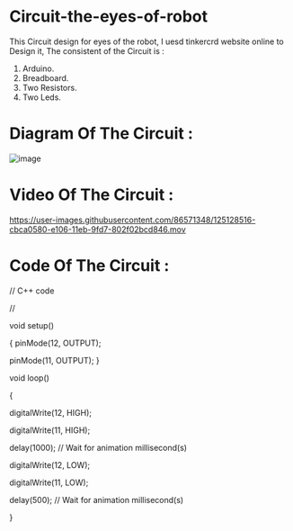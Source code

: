# Circuit-the-eyes-of-robot

This Circuit design for eyes of the robot, I uesd tinkercrd website online to Design it, The consistent of the Circuit is :

1. Arduino.
2. Breadboard. 
3. Two Resistors.
4. Two Leds.


# Diagram  Of The Circuit :

![image](https://user-images.githubusercontent.com/86571348/125128268-7ee62f00-e106-11eb-9142-c2b5453db69e.png)



# Video Of The Circuit :



https://user-images.githubusercontent.com/86571348/125128516-cbca0580-e106-11eb-9fd7-802f02bcd846.mov



# Code Of The Circuit :

// C++ code

//

void setup()


{
  pinMode(12, OUTPUT);
  
  pinMode(11, OUTPUT);
}

void loop()

{
  
  digitalWrite(12, HIGH);
  
  digitalWrite(11, HIGH);
  
  delay(1000); // Wait for animation millisecond(s)
  
  
  digitalWrite(12, LOW);
  
  digitalWrite(11, LOW);
  
  delay(500); // Wait for animation millisecond(s)

}
